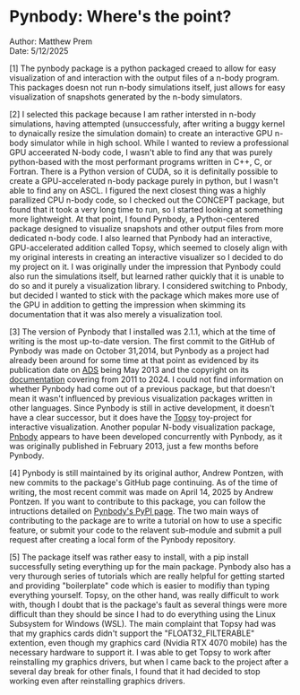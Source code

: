 #  Pynbody: Where's the point?

Author: Matthew Prem<br>
Date: 5/12/2025

[1] The pynbody package is a python packaged creaed to allow for easy visualization of and interaction with the output files of a n-body program. This packages doesn not run n-body simulations itself, just allows for easy visualization of snapshots generated by the n-body simulators.

[2] I selected this package because I am rather intersted in n-body simulations, having attempted (unsuccessfuly, after writing a buggy kernel to dynaically resize the simulation domain) to create an interactive GPU n-body simulator while in high school. While I wanted to review a professional GPU acceerated N-body code, I wasn't able to find any that was purely python-based with the most performant programs written in C++, C, or Fortran. There is a Python version of CUDA, so it is definitally possible to create a GPU-accelerated n-body package purely in python, but I wasn't able to find any on ASCL. I figured the next closest thing was a highly parallized CPU n-body code, so I checked out the CONCEPT package, but found that it took a very long time to run, so I started looking at something more lightweight. At that point, I found Pynbody, a Python-centered package designed to visualize snapshots and other output files from more dedicated n-body code. I also learned that Pynbody had an interactive, GPU-accelerated addition called Topsy, which seemed to closely align with my original interests in creating an interactive visualizer so I decided to do my project on it. I was originally under the impression that Pynbody could also run the simulations itself, but learned rather quickly that it is unable to do so and it purely a visualization library. I considered switching to Pnbody, but decided I wanted to stick with the package which makes more use of the GPU in addition to getting the impression when skimming its documentation that it was also merely a visualization tool.

[3] The version of Pynbody that I installed was 2.1.1, which at the time of writing is the most up-to-date version. The first commit to the GitHub of Pynbody was made on October 31,2014, but Pynbody as a project had already been around for some time at that point as evidenced by its publication date on <a href="https://ui.adsabs.harvard.edu/abs/2013ascl.soft05002P/abstract">ADS</a> being May 2013 and the copyright on its <a href="https://pynbody.readthedocs.io/latest/">documentation</a> covering from 2011 to 2024. I could not find information on whether Pynbody had come out of a previous package, but that doesn't mean it wasn't influenced by previous visualization packages written in other languages. Since Pynbody is still in active development, it doesn't have a clear successor, but it does have the <a href="https://github.com/pynbody/topsy">Topsy</a> toy-project for interactive visualization. Another popular N-body visualization package, <a href="https://gitlab.com/revaz/pNbody">Pnbody</a> appears to have been developed concurrently with Pynbody, as it was originally published in February 2013, just a few months before Pynbody.

[4] Pynbody is still maintained by its original author, Andrew Pontzen, with new commits to the package's GitHub page continuing. As of the time of writing, the most recent commit was made on April 14, 2025 by Andrew Pontzen. If you want to contribute to this package, you can follow the intructions detailed on <a href="https://pypi.org/project/pynbody/">Pynbody's PyPI page</a>. The two main ways of contributing to the package are to write a tutorial on how to use a specific feature, or submit your code to the relavent sub-module and submit a pull request after creating a local form of the Pynbody repository.

[5] The package itself was rather easy to install, with a pip install successfully seting everything up for the main package. Pynbody also has a very thurough series of tutorials which are really helpful for getting started and providing "boilerplate" code which is easier to modifiy than typing everything yourself. Topsy, on the other hand, was really difficult to work with, though I doubt that is the package's fault as several things were more difficult than they should be since I had to do everything using the Linux Subsystem for Windows (WSL). The main complaint that Topsy had was that my graphics cards didn't support the "FLOAT32_FILTERABLE" extention, even though my graphics card (Nvidia RTX 4070 mobile) has the necessary hardware to support it. I was able to get Topsy to work after reinstalling my graphics drivers, but when I came back to the project after a several day break for other finals, I found that it had decided to stop working even after reinstalling graphics drivers.
